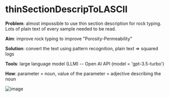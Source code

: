 # thinSectionDescripToLASCII

**Problem**:    almost impossible to use thin section description for rock typing. Lots of plain text of every sample needed to be read.

**Aim**:        improve rock typing to improve "Porosity-Permeability"

**Solution**:   convert the text using pattern recognition, plain text => squared logs

**Tools**:      large language model (LLM) -- Open AI API (model = 'gpt-3.5-turbo')

**How**:        parameter = noun, value of the parameter = adjective describing the noun

![image](https://user-images.githubusercontent.com/64559090/226631352-445649aa-d128-4e82-a85e-bb8c743e5750.png)
